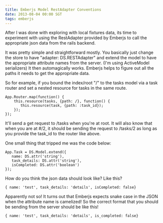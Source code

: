 ```yaml
---
title: Emberjs Model RestAdapter Conventions
date: 2013-08-04 00:00 SGT
tags: emberjs
---
```


After I was done with exploring with local fixtures data, its time to experiment with using the RestAdapter provided by Emberjs to call the appropriate json data from the rails backend.

It was pretty simple and straightforward mostly. You basically just change the store to have "adapter: DS.RESTAdapter" and extend the model to have the appropriate attribute names from the server. (I'm using ActiveModel serializers) It then automagically works. Emberjs helps to figure out all the paths it needs to get the appropriate data.  

So for example, if you bound the index/root "/" to the tasks model via a task router and set a nested resource for tasks in the same route. 

```
App.Router.map(function() {
    this.resource(tasks, {path: /}, function() {
       this.resource(task, {path: :task_id});
    });
});
```
It'll send a get request to /tasks when you're at root. It will also know that when you are at #/2, it should be sending the request to /tasks/2 as long as you provide the task_id to the router like above.

 
One small thing that tripped me was the code below:

```
App.Task = DS.Model.extend({
   name: DS.attr('string'),
   task_details: DS.attr('string'),
   isCompleted: DS.attr('boolean')
});
```
How do you think the json data should look like? Like this?

```
{ name: 'test', task_details: 'details', isCompleted: false}
```

Apparently not so!  It turns out that Emberjs expects snake case in the JSON when the attribute name is camelized! So the correct format that you should be sending from the server should be like this!

```
{ name: 'test', task_details: 'details', is_completed: false}
```

